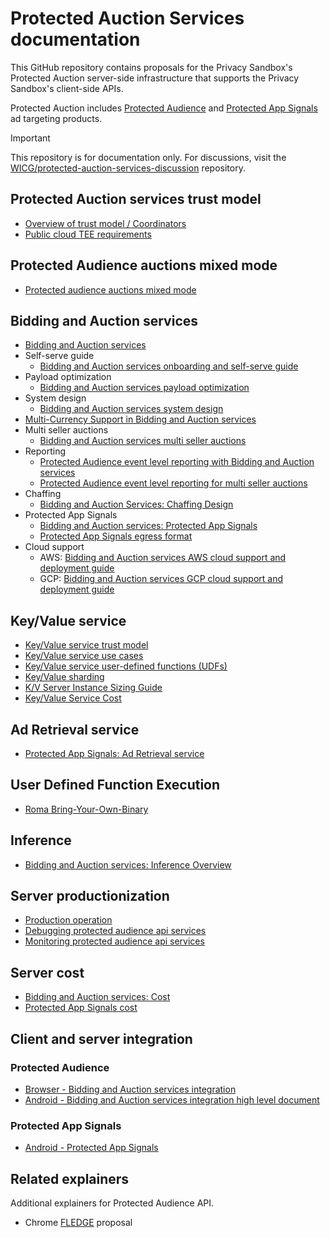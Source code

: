 # Protected Auction Services documentation

This GitHub repository contains proposals for the Privacy Sandbox's
Protected Auction server-side infrastructure that supports the Privacy
Sandbox's client-side APIs.

Protected Auction includes [Protected Audience](https://github.com/WICG/turtledove/blob/main/FLEDGE.md)
and [Protected App Signals](https://developer.android.com/design-for-safety/privacy-sandbox/protected-app-signals)
ad targeting products.

> [!IMPORTANT]
> This repository is for documentation only. For discussions, visit the [WICG/protected-auction-services-discussion](https://github.com/WICG/protected-auction-services-discussion) repository.

## Protected Auction services trust model

* [Overview of trust model / Coordinators](trusted_services_overview.md)
* [Public cloud TEE requirements](public_cloud_tees.md)

## Protected Audience auctions mixed mode
* [Protected audience auctions mixed mode](protected_audience_auctions_mixed_mode.md)

## Bidding and Auction services

* [Bidding and Auction services](bidding_auction_services_api.md)
* Self-serve guide
   * [Bidding and Auction services onboarding and self-serve guide](bidding_auction_services_onboarding_self_serve_guide.md)
* Payload optimization
   * [Bidding and Auction services payload optimization](https://github.com/privacysandbox/fledge-docs/blob/main/bidding-auction-services-payload-optimization.md)
* System design
  * [Bidding and Auction services system design](bidding_auction_services_system_design.md)
* [Multi-Currency Support in Bidding and Auction services](bidding_auction_services_bid_currency.md)
* Multi seller auctions
   * [Bidding and Auction services multi seller auctions](https://github.com/privacysandbox/fledge-docs/blob/main/bidding_auction_services_multi_seller_auctions.md)
* Reporting
   * [Protected Audience event level reporting with Bidding and Auction services](bidding_auction_event_level_reporting.md)
   * [Protected Audience event level reporting for multi seller auctions](bidding_auction_multiseller_event_level_reporting.md)
* Chaffing
   * [Bidding and Auction Services: Chaffing Design](bidding_auction_services_chaffing.md)
* Protected App Signals
   * [Bidding and Auction services: Protected App Signals](bidding_auction_services_protected_app_signals.md)
   * [Protected App Signals egress format](https://github.com/privacysandbox/protected-auction-services-docs/blob/main/bidding_auction_services_protected_app_signals_egress.md)
* Cloud support
    * AWS: [Bidding and Auction services AWS cloud support and deployment guide](bidding_auction_services_aws_guide.md)
    * GCP: [Bidding and Auction services GCP cloud support and deployment guide](bidding_auction_services_gcp_guide.md)

## Key/Value service

* [Key/Value service trust model](key_value_service_trust_model.md)
* [Key/Value service use cases](key_value_service_use_cases.md)
* [Key/Value service user-defined functions (UDFs)](key_value_service_user_defined_functions.md)
* [Key/Value sharding](key_value_service_sharding.md)
* [K/V Server Instance Sizing Guide](key_value_service_instance_sizing_guide.md)
* [Key/Value Service Cost](key_value_service_cost.md)

## Ad Retrieval service

* [Protected App Signals: Ad Retrieval service](https://github.com/privacysandbox/protected-auction-key-value-service/blob/main/docs/protected_app_signals/ad_retrieval_overview.md)

## User Defined Function Execution
* [Roma Bring-Your-Own-Binary](roma_bring_your_own_binary.md)

## Inference

* [Bidding and Auction services: Inference Overview](inference_overview.md)

## Server productionization

* [Production operation](production_operation.md)
* [Debugging protected audience api services](debugging_protected_audience_api_services.md)
* [Monitoring protected audience api services](monitoring_protected_audience_api_services.md)

## Server cost

* [Bidding and Auction services: Cost](bidding_auction_cost.md)
* [Protected App Signals cost](protected_app_signals_cost.md)

## Client and server integration

### Protected Audience
* [Browser - Bidding and Auction services integration](https://github.com/WICG/turtledove/blob/main/FLEDGE_browser_bidding_and_auction_API.md)
* [Android - Bidding and Auction services integration high level document](https://developer.android.com/design-for-safety/privacy-sandbox/protected-audience-bidding-and-auction-services)

### Protected App Signals
* [Android - Protected App Signals](https://developer.android.com/design-for-safety/privacy-sandbox/protected-app-signals)

## Related explainers

Additional explainers for Protected Audience API.

* Chrome [FLEDGE](https://github.com/WICG/turtledove/blob/main/FLEDGE.md) proposal
